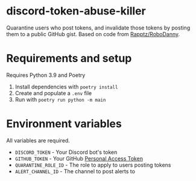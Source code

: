 # discord-token-abuse-killer
Quarantine users who post tokens, and invalidate those tokens by posting them to a public GitHub gist. Based on code from [Rapptz/RoboDanny](https://github.com/Rapptz/RoboDanny).

# Requirements and setup

Requires Python 3.9 and Poetry

1. Install dependencies with `poetry install`
2. Create and populate a `.env` file
3. Run with `poetry run python -m main`

# Environment variables

All variables are required.

- `DISCORD_TOKEN` - Your Discord bot's token
- `GITHUB_TOKEN` - Your GitHub [Personal Access Token](https://github.com/settings/tokens)
- `QUARANTINE_ROLE_ID` - The role to apply to users posting tokens
- `ALERT_CHANNEL_ID` - The channel to post alerts to